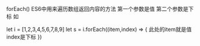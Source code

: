forEach()
	ES6中用来遍历数组返回内容的方法 第一个参数是值 第二个参数是下标 如
	
let i = [1,2,3,4,5,6,7,8,9]
let s = i.forEach((item,index) => {
	此处的item就是值  index是下标
})